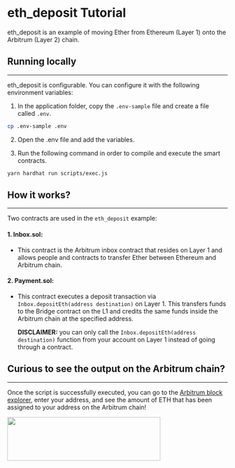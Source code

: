 # eth_deposit Tutorial


eth_deposit is an example of moving Ether from Ethereum (Layer 1) onto the Arbitrum (Layer 2) chain.

## Running locally
---

eth_deposit is configurable.  You can configure it with the following environment variables:

1. In the application folder, copy the ```.env-sample``` file and create a file called ```.env```.

```bash
cp .env-sample .env
```

2. Open the .env file and add the variables.


3. Run the following command in order to compile and execute the smart contracts.


```bash
yarn hardhat run scripts/exec.js
```


## How it works?
---
Two contracts are used in the `eth_deposit` example: 

####  **1. Inbox.sol:** 

* This contract is the Arbitrum inbox contract that resides on Layer 1 and allows people and contracts to transfer Ether between Ethereum and Arbitrum chain.


####  **2. Payment.sol:** 

* This contract executes a deposit transaction via `Inbox.depositEth(address destination)` on Layer 1. This transfers funds to the Bridge contract on the L1 and credits the same funds inside the Arbitrum chain at the specified address.

    **DISCLAIMER:** you can only call the `Inbox.depositEth(address destination)` function from your account on Layer 1 instead of going through a contract.

## Curious to see the output on the Arbitrum chain?
---

Once the script is successfully executed, you can go to the [Arbitrum block explorer](https://explorer.arbitrum.io), enter your address, and see the amount of ETH that has been assigned to your address on the Arbitrum chain!

<img align=“center” src="https://offchainlabs.com/c79291eee1a8e736eebd9a2c708dbe44.png" width="350" height="100"> 
